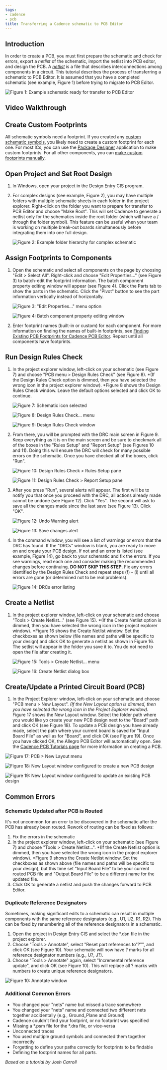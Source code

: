 ```yaml
---
tags:
- cadence
- pcb
title: Transferring a Cadence schematic to PCB Editor
---
```


## Introduction

In order to create a PCB, you must first prepare the schematic and check for errors, export a *netlist* of the schematic, import the netlist into PCB editor, and design the PCB. A *[netlist](https://en.wikipedia.org/wiki/Netlist)* is a file that describes interconnections among components in a circuit. This tutorial describes the process of transferring a schematic to PCB Editor. It is assumed that you have a completed schematic (see example, Figure 1) before trying to migrate to PCB Editor.

![Figure 1: Example schematic ready for transfer to PCB Editor](/larger/image0235.png)
           
  
## Video Walkthrough

## Create Custom Footprints

All schematic symbols need a footprint. If you created any [custom schematic symbols](creating-a-custom-schematic-symbol-in-cadence.html), you likely need to create a custom footprint for each one. For most ICs, you can use the [Package Designer](creating-a-custom-pcb-footprint-using-package-designer-in-cadence.html) application to make custom footprints. For all other components, you can [make custom footprints manually](creating-a-custom-pcb-footprint-manually-in-cadence.html).

## Open Project and Set Root Design

1.  In Windows, open your project in the Design Entry CIS program.

1.  For complex designs (see example, Figure 2), you may have multiple folders with multiple schematic sheets in each folder in the project explorer. Right-click on the folder you want to prepare for transfer to PCB Editor and choose "Make Root". This will set Cadence to generate a netlist only for the schematics inside the root folder (which will have a / through the folder symbol). This feature can be useful when your team is working on multiple break-out boards simultaneously before integrating them into one full design.

    ![Figure 2: Example folder hierarchy for complex schematic](/larger/image0236.png)
  
  
## Assign Footprints to Components

1.  Open the schematic and select all components on the page by choosing "Edit > Select All". Right-click and choose "Edit Properties..." (see Figure 3) to batch-edit the footprint information. The batch component property editing window will appear (see Figure 4). Click the Parts tab to show the parts in the schematic. Click the "Pivot" button to see the part information vertically instead of horizontally.

    ![Figure 3: "Edit Properties..." menu option](/larger/image0237.png)

    ![Figure 4: Batch component property editing window](/larger/image0238.png)

1.  Enter footprint names (built-in or custom) for each component. For more information on finding the names of built-in footprints, see [Finding Existing PCB Footprints for Cadence PCB Editor](finding-existing-pcb-footprints-for-cadence-pcb-editor.html). Repeat until all components have footprints.

## Run Design Rules Check

1. In the project explorer window, left-click on your schematic (see Figure 7) and choose "PCB menu > Design Rules Check" (see Figure 8). *(If the Design Rules Check option is dimmed, then you have selected the wrong icon in the project explorer window). *Figure 8 shows the Design Rules Check window. Leave the default options selected and click OK to continue.

    ![Figure 7: Schematic icon selected](/larger/image0239.png)
  
    ![Figure 8: Design Rules Check... menu](/larger/image0240.png)

    ![Figure 9: Design Rules Check window](/larger/image0241.png)



1.  From there, you will be prompted with the DRC main screen in Figure 9. Keep everything as it is on the main screen and be sure to checkmark all of the boxes in the "Rules Setup" and "Report Setup" (see Figures 10 and 11). Doing this will ensure the DRC will check for many possible errors on the schematic. Once you have checked all of the boxes, click "Run".

    ![Figure 10: Design Rules Check > Rules Setup pane](/larger/image0242.png)

    ![Figure 11: Design Rules Check > Report Setup pane](/larger/image0243.png)

1.  After you press "Run", several alerts will appear. The first will be to notify you that once you proceed with the DRC, all actions already made cannot be undone (see Figure 12). Click "Yes". The second will ask to save all the changes made since the last save (see Figure 13). Click "OK".

    ![Figure 12: Undo Warning alert](/larger/image0244.png)

    ![Figure 13: Save changes alert](/larger/image0245.png)

1.  In the command window, you will see a list of warnings or errors that the DRC has found. If the "DRCs" window is blank, you are ready to move on and create your PCB design. If not and an error is listed (see example, Figure 14), go back to your schematic and fix the errors. If you see warnings, read each one and consider making the recommended changes before continuing. **DO NOT SKIP THIS STEP.** Fix any errors identified by the Design Rules Check and repeat steps (f) - (i) until all errors are gone (or determined not to be real problems).

    ![Figure 14: DRCs error listing](/larger/image0246.png)

## Create a Netlist

1.  In the project explorer window, left-click on your schematic and choose "Tools > Create Netlist..." (see Figure 15). *(If the Create Netlist option is dimmed, then you have selected the wrong icon in the project explorer window). *Figure 16 shows the Create Netlist window. Set the checkboxes as shown below (file names and paths will be specific to your design) and click OK to generate a netlist as shown in Figure 16. The setlist will appear in the folder you save it to. You do not need to open the file after creating it.

    ![Figure 15: Tools > Create Netlist... menu](/larger/image0247.png)

    ![Figure 16: Create Netlist dialog box](/larger/image0248.png)

## Create/Update a Printed Circuit Board (PCB)

1. In the Project Explorer window, left-click on your schematic and choose "PCB menu > New Layout". *(If the New Layout option is dimmed, then you have selected the wrong icon in the Project Explorer window).* Figure 17 shows the New Layout window. Select the folder path where you would like yo create your new PCB design next to the "Board" path and click OK (see Figure 18). To update a PCB design you have already made, select the path where your current board is saved for "Input Board File" as well as for "Board", and click OK (see Figure 19). Once you have clicked OK, the Allegro PCB Editor will automatically open. See the [Cadence PCB Tutorials page](getting-started-with-cadence-pcb-editor.html) for more information on creating a PCB.

![Figure 17: PCB > New Layout menu](/larger/image0249.png)

![Figure 18: New Layout window configured to create a new PCB design](/larger/image0250.png)

![Figure 19: New Layout window configured to update an existing PCB design](/larger/image0251.png)

## Common Errors

### Schematic Updated after PCB is Routed

It's not uncommon for an error to be discovered in the schematic after the PCB has already been routed. Rework of routing can be fixed as follows:

1.  Fix the errors in the schematic
2.  In the project explorer window, left-click on your schematic (see Figure 7) and choose "Tools > Create Netlist...". *(If the Create Netlist option is dimmed, then you have selected the wrong icon in the project explorer window). *Figure 9 shows the Create Netlist window. Set the checkboxes as shown above (file names and paths will be specific to your design), but this time set "Input Board File" to be your current routed PCB file and "Output Board File" to be a different name for the updated file.
3.  Click OK to generate a netlist and push the changes forward to PCB Editor.

### Duplicate Reference Designators

Sometimes, making significant edits to a schematic can result in multiple components with the same reference designators (e.g., U1, U2, R1, R2). This can be fixed by renumbering all of the reference designators in a schematic.

1.  Open the project in Design Entry CIS and select the *.dsn file in the project explorer.
2.  Choose "Tools > Annotate", select "Reset part references to"?"", and click OK (see Figure 10). Your schematic will now have ? marks for all reference designator numbers (e.g., U?, J?).
3.  Choose "Tools > Annotate" again, select "Incremental reference update", and click OK (see Figure 10). This will replace all ? marks with numbers to create unique reference designators.

![Figure 10: Annotate window](/larger/image0252.png)
  
### Additional Common Errors

-   You changed your "nets" name but missed a trace somewhere
-   You changed your "nets" name and connected two different nets together accidentally (e.g., Ground_Plane and Ground)
-   Cadence couldn't find your footprint, or no footprint was specified
-   Missing a *.psm file for the *.dra file, or vice-versa
-   Unconnected traces
-   You used multiple ground symbols and connected them together incorrectly
-   Forgetting to define your paths correctly for footprints to be findable
-   Defining the footprint names for all parts.

*Based on a tutorial by Josh Carroll*
